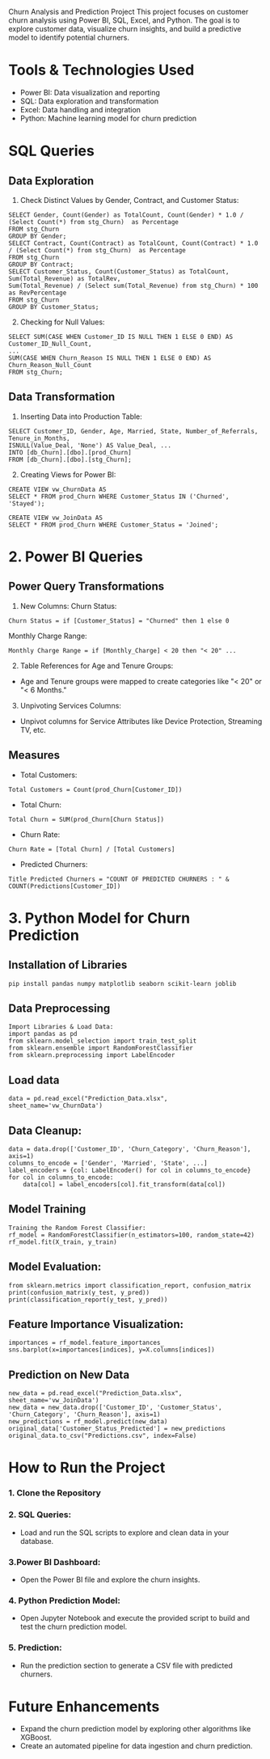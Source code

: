 Churn Analysis and Prediction Project
This project focuses on customer churn analysis using Power BI, SQL, Excel, and Python. The goal is to explore customer data, visualize churn insights, and build a predictive model to identify potential churners.

# Tools & Technologies Used
  - Power BI: Data visualization and reporting
  - SQL: Data exploration and transformation
  - Excel: Data handling and integration
  - Python: Machine learning model for churn prediction

# SQL Queries
## Data Exploration
  1. Check Distinct Values by Gender, Contract, and Customer Status:
 ```
SELECT Gender, Count(Gender) as TotalCount, Count(Gender) * 1.0 / (Select Count(*) from stg_Churn)  as Percentage
FROM stg_Churn
GROUP BY Gender; 
SELECT Contract, Count(Contract) as TotalCount, Count(Contract) * 1.0 / (Select Count(*) from stg_Churn)  as Percentage
FROM stg_Churn
GROUP BY Contract;
SELECT Customer_Status, Count(Customer_Status) as TotalCount, Sum(Total_Revenue) as TotalRev,
Sum(Total_Revenue) / (Select sum(Total_Revenue) from stg_Churn) * 100 as RevPercentage
FROM stg_Churn
GROUP BY Customer_Status;
```
2. Checking for Null Values:
```
SELECT SUM(CASE WHEN Customer_ID IS NULL THEN 1 ELSE 0 END) AS Customer_ID_Null_Count, 
...
SUM(CASE WHEN Churn_Reason IS NULL THEN 1 ELSE 0 END) AS Churn_Reason_Null_Count
FROM stg_Churn;
```
## Data Transformation
1. Inserting Data into Production Table:
```
SELECT Customer_ID, Gender, Age, Married, State, Number_of_Referrals, Tenure_in_Months,
ISNULL(Value_Deal, 'None') AS Value_Deal, ...
INTO [db_Churn].[dbo].[prod_Churn]
FROM [db_Churn].[dbo].[stg_Churn];
```
2. Creating Views for Power BI:
```
CREATE VIEW vw_ChurnData AS
SELECT * FROM prod_Churn WHERE Customer_Status IN ('Churned', 'Stayed');

CREATE VIEW vw_JoinData AS
SELECT * FROM prod_Churn WHERE Customer_Status = 'Joined';
```
# 2. Power BI Queries
## Power Query Transformations
1. New Columns:
Churn Status:
```
Churn Status = if [Customer_Status] = "Churned" then 1 else 0
```
Monthly Charge Range:
```
Monthly Charge Range = if [Monthly_Charge] < 20 then "< 20" ...
```
2. Table References for Age and Tenure Groups:
 - Age and Tenure groups were mapped to create categories like "< 20" or "< 6 Months."

3. Unpivoting Services Columns:
  - Unpivot columns for Service Attributes like Device Protection, Streaming TV, etc.
## Measures
  - Total Customers:
```
Total Customers = Count(prod_Churn[Customer_ID])
```
  - Total Churn:
```
Total Churn = SUM(prod_Churn[Churn Status])
```
  - Churn Rate:
```
Churn Rate = [Total Churn] / [Total Customers]
```
  - Predicted Churners:
```
Title Predicted Churners = "COUNT OF PREDICTED CHURNERS : " & COUNT(Predictions[Customer_ID])
```
# 3. Python Model for Churn Prediction
## Installation of Libraries
```
pip install pandas numpy matplotlib seaborn scikit-learn joblib
```
## Data Preprocessing
```
Import Libraries & Load Data:
import pandas as pd
from sklearn.model_selection import train_test_split
from sklearn.ensemble import RandomForestClassifier
from sklearn.preprocessing import LabelEncoder
```
## Load data
```
data = pd.read_excel("Prediction_Data.xlsx", sheet_name='vw_ChurnData')
```
## Data Cleanup:
```
data = data.drop(['Customer_ID', 'Churn_Category', 'Churn_Reason'], axis=1)
columns_to_encode = ['Gender', 'Married', 'State', ...]
label_encoders = {col: LabelEncoder() for col in columns_to_encode}
for col in columns_to_encode:
    data[col] = label_encoders[col].fit_transform(data[col])
```
## Model Training
```
Training the Random Forest Classifier:
rf_model = RandomForestClassifier(n_estimators=100, random_state=42)
rf_model.fit(X_train, y_train)
```
## Model Evaluation:
```
from sklearn.metrics import classification_report, confusion_matrix
print(confusion_matrix(y_test, y_pred))
print(classification_report(y_test, y_pred))
```
## Feature Importance Visualization:
```
importances = rf_model.feature_importances_
sns.barplot(x=importances[indices], y=X.columns[indices])
```
## Prediction on New Data
```
new_data = pd.read_excel("Prediction_Data.xlsx", sheet_name='vw_JoinData')
new_data = new_data.drop(['Customer_ID', 'Customer_Status', 'Churn_Category', 'Churn_Reason'], axis=1)
new_predictions = rf_model.predict(new_data)
original_data['Customer_Status_Predicted'] = new_predictions
original_data.to_csv("Predictions.csv", index=False)
```
# How to Run the Project
 ### 1. Clone the Repository
 ### 2. SQL Queries:
  - Load and run the SQL scripts to explore and clean data in your database.
 ### 3.Power BI Dashboard:
  - Open the Power BI file and explore the churn insights.
 ### 4. Python Prediction Model:
  - Open Jupyter Notebook and execute the provided script to build and test the churn prediction model.
### 5. Prediction:
  - Run the prediction section to generate a CSV file with predicted churners.
# Future Enhancements
  - Expand the churn prediction model by exploring other algorithms like XGBoost.
  - Create an automated pipeline for data ingestion and churn prediction.
